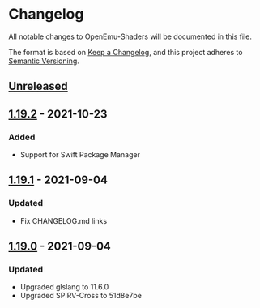 # Changelog
All notable changes to OpenEmu-Shaders will be documented in this file.

The format is based on [Keep a Changelog](https://keepachangelog.com/en/1.0.0/),
and this project adheres to [Semantic Versioning](https://semver.org/spec/v2.0.0.html).

## [Unreleased]

## [1.19.2] - 2021-10-23
### Added
- Support for Swift Package Manager

## [1.19.1] - 2021-09-04
### Updated
- Fix CHANGELOG.md links

## [1.19.0] - 2021-09-04
### Updated
- Upgraded glslang to 11.6.0
- Upgraded SPIRV-Cross to 51d8e7be

[Unreleased]: https://github.com/OpenEmu/OpenEmu-Shaders/compare/v1.19.2...HEAD
[1.19.2]: https://github.com/OpenEmu/OpenEmu-Shaders/compare/v1.19.1...v1.19.2
[1.19.1]: https://github.com/OpenEmu/OpenEmu-Shaders/compare/v1.19.0...v1.19.1
[1.19.0]: https://github.com/OpenEmu/OpenEmu-Shaders/compare/v1.18...v1.19.0
